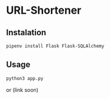 # URL-Shortener
## Instalation
```bash
pipenv install Flask Flask-SQLAlchemy
```
## Usage
```bash
python3 app.py
```
or 
(link soon)
